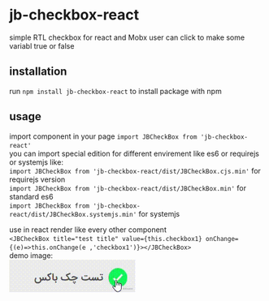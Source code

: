 # jb-checkbox-react

simple RTL checkbox for react and Mobx user can click to make some variabl true or false

## installation

run `npm install jb-checkbox-react` to install package with npm  

## usage

import component in your page `import JBCheckBox from 'jb-checkbox-react'`  
you can import special edition for different envirement like es6 or requirejs or systemjs like:  
`import JBCheckBox from 'jb-checkbox-react/dist/JBCheckBox.cjs.min'` for requirejs version  
`import JBCheckBox from 'jb-checkbox-react/dist/JBCheckBox.min'` for standard es6  
`import JBCheckBox from 'jb-checkbox-react/dist/JBCheckBox.systemjs.min'` for systemjs  

use in react render like every other component  
`<JBCheckBox title="test title" value={this.checkbox1} onChange={(e)=>this.onChange(e ,'checkbox1')}></JBCheckBox>`  
demo image:  
![](demo-gif.gif)
